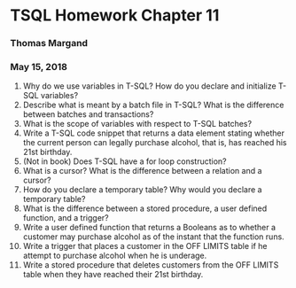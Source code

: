 # TSQL Homework Chapter 11
### Thomas Margand
### May 15, 2018


1. Why do we use variables in T-SQL? How do you declare and initialize T-SQL variables?
2. Describe what is meant by a batch file in T-SQL? What is the difference between batches and transactions?
3. What is the scope of variables with respect to T-SQL batches?
4. Write a T-SQL code snippet that returns a data element stating whether the current person can legally
purchase alcohol, that is, has reached his 21st birthday.
5. (Not in book) Does T-SQL have a for loop construction?
6. What is a cursor? What is the difference between a relation and a cursor?
7. How do you declare a temporary table? Why would you declare a temporary table?
8. What is the difference between a stored procedure, a user defined function, and a trigger?
9. Write a user defined function that returns a Booleans as to whether a customer may purchase alcohol
as of the instant that the function runs.
10. Write a trigger that places a customer in the OFF LIMITS table if he attempt to purchase alcohol
when he is underage.
11. Write a stored procedure that deletes customers from the OFF LIMITS table when they have reached
their 21st birthday.
